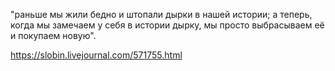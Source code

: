 "раньше мы жили бедно и штопали дырки в нашей истории; а теперь, когда мы замечаем у себя в истории дырку, мы просто выбрасываем её и покупаем новую".

https://slobin.livejournal.com/571755.html